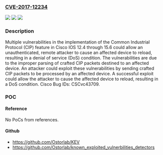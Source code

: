 ### [CVE-2017-12234](https://cve.mitre.org/cgi-bin/cvename.cgi?name=CVE-2017-12234)
![](https://img.shields.io/static/v1?label=Product&message=Cisco%20IOS&color=blue)
![](https://img.shields.io/static/v1?label=Version&message=Cisco%20IOS%20&color=brightgreen)
![](https://img.shields.io/static/v1?label=Vulnerability&message=CWE-20&color=brightgreen)

### Description

Multiple vulnerabilities in the implementation of the Common Industrial Protocol (CIP) feature in Cisco IOS 12.4 through 15.6 could allow an unauthenticated, remote attacker to cause an affected device to reload, resulting in a denial of service (DoS) condition. The vulnerabilities are due to the improper parsing of crafted CIP packets destined to an affected device. An attacker could exploit these vulnerabilities by sending crafted CIP packets to be processed by an affected device. A successful exploit could allow the attacker to cause the affected device to reload, resulting in a DoS condition. Cisco Bug IDs: CSCvc43709.

### POC

#### Reference
No PoCs from references.

#### Github
- https://github.com/Ostorlab/KEV
- https://github.com/Ostorlab/known_exploited_vulnerbilities_detectors

